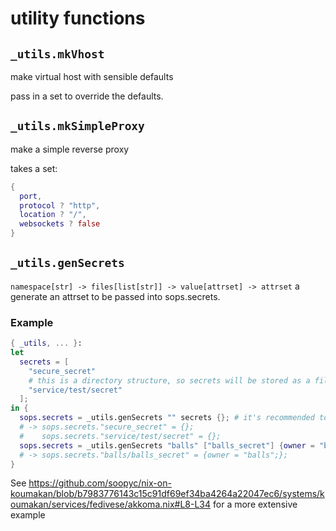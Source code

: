 # utility functions

## `_utils.mkVhost`
make virtual host with sensible defaults

pass in a set to override the defaults.

## `_utils.mkSimpleProxy`
make a simple reverse proxy

takes a set:
```nix
{
  port,
  protocol ? "http",
  location ? "/",
  websockets ? false
}
```

## `_utils.genSecrets`
`namespace[str] -> files[list[str]] -> value[attrset] -> attrset`
a
generate an attrset to be passed into sops.secrets.

### Example
```nix
{ _utils, ... }:
let
  secrets = [
    "secure_secret"
    # this is a directory structure, so secrets will be stored as a file in /run/secrets/service/test/secret.
    "service/test/secret"
  ];
in {
  sops.secrets = _utils.genSecrets "" secrets {}; # it's recommended to use a namespace, but having none is still fine.
  # -> sops.secrets."secure_secret" = {};
  #    sops.secrets."service/test/secret" = {};
  sops.secrets = _utils.genSecrets "balls" ["balls_secret"] {owner = "balls"};
  # -> sops.secrets."balls/balls_secret" = {owner = "balls";};
}
```

See https://github.com/soopyc/nix-on-koumakan/blob/b7983776143c15c91df69ef34ba4264a22047ec6/systems/koumakan/services/fedivese/akkoma.nix#L8-L34 for a more extensive example
